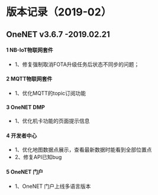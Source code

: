 # 版本记录（2019-02）

## OneNET v3.6.7 -2019.02.21

#### 1 NB-IoT物联网套件

- 1、修复强制取消FOTA升级任务后状态不同步的问题；

#### 2 MQTT物联网套件	

- 1、优化MQTT的topic订阅功能

#### 3 OneNET DMP

- 1、优化机卡功能的页面提示信息

#### 4 开发者中心	

- 1、优化地图数据点展示，查看最新数据时能看到全部位置点
- 2、修复API已知bug

#### 5 OneNET 门户
- 1、OneNET 门户上线多语言版本

